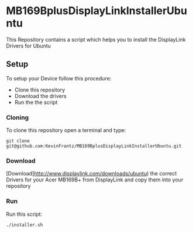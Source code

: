 # MB169BplusDisplayLinkInstallerUbuntu
This Repository contains a script which helps you to install the DisplayLink Drivers for Ubuntu

## Setup
To setup your Device follow this procedure:
- Clone this repository 
- Download the drivers
- Run the the script

### Cloning 
To clone this repository open a terminal and type:

	git clone git@github.com:KevinFrantz/MB169BplusDisplayLinkInstallerUbuntu.git

### Download
[Download]http://www.displaylink.com/downloads/ubuntu) the correct Drivers for your Acer MB169B+ from DisplayLink and copy them into your repository
	
### Run 
Run this script:

	./installer.sh


